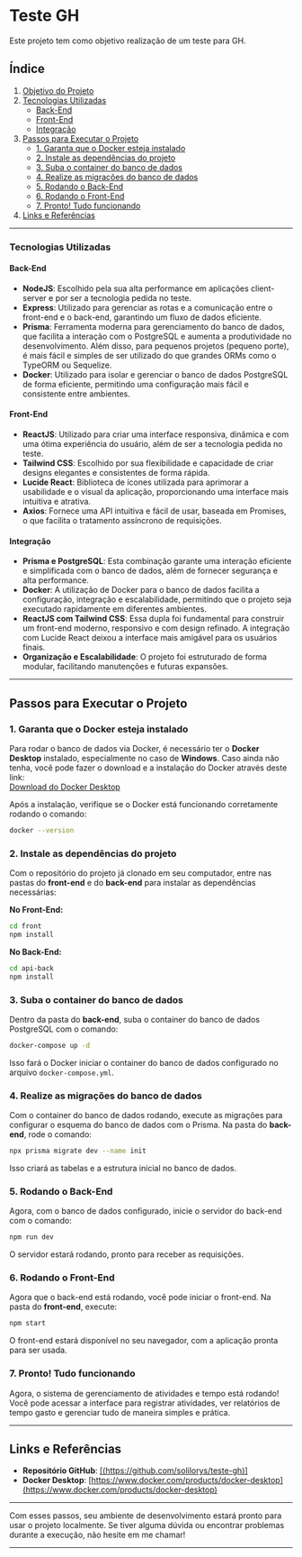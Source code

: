 # **Teste GH**

Este projeto tem como objetivo realização de um teste para GH.

## **Índice**

1. [Objetivo do Projeto](#objetivo-do-projeto)
2. [Tecnologias Utilizadas](#tecnologias-utilizadas)
   - [Back-End](#back-end)
   - [Front-End](#front-end)
   - [Integração](#integração)
3. [Passos para Executar o Projeto](#passos-para-executar-o-projeto)
   - [1. Garanta que o Docker esteja instalado](#1-garante-que-o-docker-está-instalado)
   - [2. Instale as dependências do projeto](#2-instale-as-dependências-do-projeto)
   - [3. Suba o container do banco de dados](#3-suba-o-container-do-banco-de-dados)
   - [4. Realize as migrações do banco de dados](#4-realize-as-migrações-do-banco-de-dados)
   - [5. Rodando o Back-End](#5-rodando-o-back-end)
   - [6. Rodando o Front-End](#6-rodando-o-front-end)
   - [7. Pronto! Tudo funcionando](#7-pronto-tudo-funcionando)
4. [Links e Referências](#links-e-referências)

---

### **Tecnologias Utilizadas**

#### **Back-End**

- **NodeJS**: Escolhido pela sua alta performance em aplicações client-server e por ser a tecnologia pedida no teste.
- **Express**: Utilizado para gerenciar as rotas e a comunicação entre o front-end e o back-end, garantindo um fluxo de dados eficiente.
- **Prisma**: Ferramenta moderna para gerenciamento do banco de dados, que facilita a interação com o PostgreSQL e aumenta a produtividade no desenvolvimento. Além disso, para pequenos projetos (pequeno porte), é mais fácil e simples de ser utilizado do que grandes ORMs como o TypeORM ou Sequelize.
- **Docker**: Utilizado para isolar e gerenciar o banco de dados PostgreSQL de forma eficiente, permitindo uma configuração mais fácil e consistente entre ambientes.

#### **Front-End**

- **ReactJS**: Utilizado para criar uma interface responsiva, dinâmica e com uma ótima experiência do usuário, além de ser a tecnologia pedida no teste.
- **Tailwind CSS**: Escolhido por sua flexibilidade e capacidade de criar designs elegantes e consistentes de forma rápida.
- **Lucide React**: Biblioteca de ícones utilizada para aprimorar a usabilidade e o visual da aplicação, proporcionando uma interface mais intuitiva e atrativa.
- **Axios**: Fornece uma API intuitiva e fácil de usar, baseada em Promises, o que facilita o tratamento assíncrono de requisições.

#### **Integração**

- **Prisma e PostgreSQL**: Esta combinação garante uma interação eficiente e simplificada com o banco de dados, além de fornecer segurança e alta performance.
- **Docker**: A utilização de Docker para o banco de dados facilita a configuração, integração e escalabilidade, permitindo que o projeto seja executado rapidamente em diferentes ambientes.
- **ReactJS com Tailwind CSS**: Essa dupla foi fundamental para construir um front-end moderno, responsivo e com design refinado. A integração com Lucide React deixou a interface mais amigável para os usuários finais.
- **Organização e Escalabilidade**: O projeto foi estruturado de forma modular, facilitando manutenções e futuras expansões.

---

## **Passos para Executar o Projeto**

### 1. **Garanta que o Docker esteja instalado**

Para rodar o banco de dados via Docker, é necessário ter o **Docker Desktop** instalado, especialmente no caso de **Windows**. Caso ainda não tenha, você pode fazer o download e a instalação do Docker através deste link:  
[Download do Docker Desktop](https://www.docker.com/products/docker-desktop)

Após a instalação, verifique se o Docker está funcionando corretamente rodando o comando:

```bash
docker --version
```

### 2. **Instale as dependências do projeto**

Com o repositório do projeto já clonado em seu computador, entre nas pastas do **front-end** e do **back-end** para instalar as dependências necessárias:

**No Front-End:**

```bash
cd front
npm install
```

**No Back-End:**

```bash
cd api-back
npm install
```

### 3. **Suba o container do banco de dados**

Dentro da pasta do **back-end**, suba o container do banco de dados PostgreSQL com o comando:

```bash
docker-compose up -d
```

Isso fará o Docker iniciar o container do banco de dados configurado no arquivo `docker-compose.yml`.

### 4. **Realize as migrações do banco de dados**

Com o container do banco de dados rodando, execute as migrações para configurar o esquema do banco de dados com o Prisma. Na pasta do **back-end**, rode o comando:

```bash
npx prisma migrate dev --name init
```

Isso criará as tabelas e a estrutura inicial no banco de dados.

### 5. **Rodando o Back-End**

Agora, com o banco de dados configurado, inicie o servidor do back-end com o comando:

```bash
npm run dev
```

O servidor estará rodando, pronto para receber as requisições.

### 6. **Rodando o Front-End**

Agora que o back-end está rodando, você pode iniciar o front-end. Na pasta do **front-end**, execute:

```bash
npm start
```

O front-end estará disponível no seu navegador, com a aplicação pronta para ser usada.

### 7. **Pronto! Tudo funcionando**

Agora, o sistema de gerenciamento de atividades e tempo está rodando! Você pode acessar a interface para registrar atividades, ver relatórios de tempo gasto e gerenciar tudo de maneira simples e prática.

---

## **Links e Referências**

- **Repositório GitHub**: [\[(https://github.com/solilorys/teste-gh)\]](https://github.com/solilorys/teste-gh)
- **Docker Desktop**: [https://www.docker.com/products/docker-desktop](https://www.docker.com/products/docker-desktop)

---

Com esses passos, seu ambiente de desenvolvimento estará pronto para usar o projeto localmente. Se tiver alguma dúvida ou encontrar problemas durante a execução, não hesite em me chamar!

---

